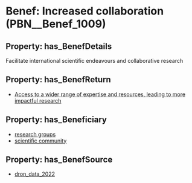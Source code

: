 # Benef: __Increased collaboration__ (PBN__Benef_1009)

## Property: has_BenefDetails

Facilitate international scientific endeavours and collaborative research

## Property: has_BenefReturn

* [Access to a wider range of expertise and resources, leading to more impactful research](../BenefReturn/PBN__BenefReturn_1123)

## Property: has_Beneficiary

* [research groups](../Stakeholder/PBN__Stakeholder_172)
* [scientific community](../Stakeholder/PBN__Stakeholder_348)

## Property: has_BenefSource

* [dron_data_2022](../Article/PBN__Article_208)


